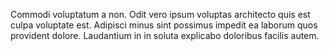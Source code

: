 Commodi voluptatum a non. Odit vero ipsum voluptas architecto quis est culpa voluptate est. Adipisci minus sint possimus impedit ea laborum quos provident dolore. Laudantium in in soluta explicabo doloribus facilis autem.